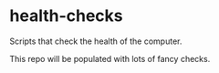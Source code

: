 # health-checks
Scripts that check the health of the computer.

This repo will be populated with lots of fancy checks.


